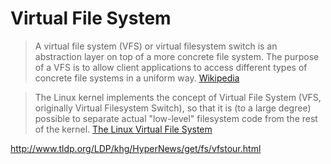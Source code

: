 # Virtual File System

> A virtual file system (VFS) or virtual filesystem switch is an abstraction layer on top of a more concrete file system. The purpose of a VFS is to allow client applications to access different types of concrete file systems in a uniform way.  [Wikipedia](https://en.wikipedia.org/wiki/Virtual_file_system)

> The Linux kernel implements the concept of Virtual File System (VFS, originally Virtual Filesystem Switch), so that it is (to a large degree) possible to separate actual "low-level" filesystem code from the rest of the kernel. [The Linux Virtual File System](https://www.win.tue.nl/~aeb/linux/lk/lk-8.html)

http://www.tldp.org/LDP/khg/HyperNews/get/fs/vfstour.html


